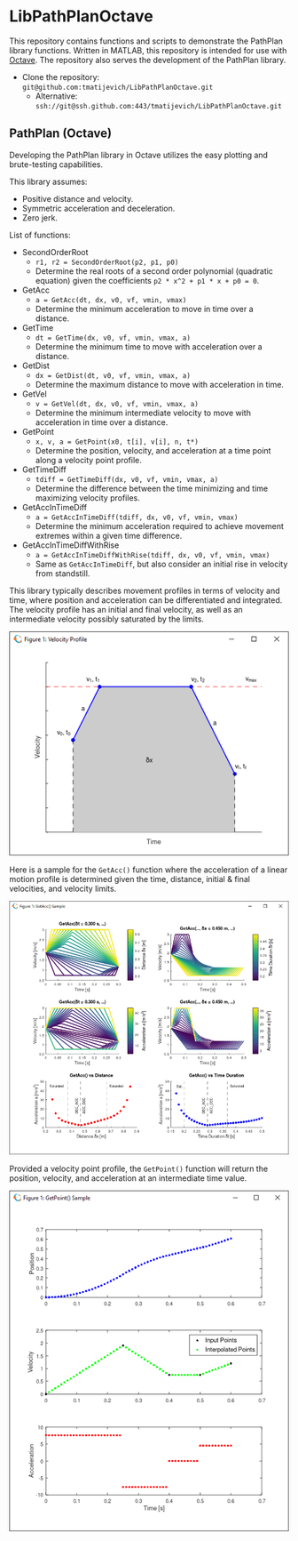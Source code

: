 # LibPathPlanOctave

This repository contains functions and scripts to demonstrate the PathPlan library functions. Written in MATLAB, this repository is intended for use with [Octave](https://www.gnu.org/software/octave/index). The repository also serves the development of the PathPlan library.

- Clone the repository: `git@github.com:tmatijevich/LibPathPlanOctave.git`
	- Alternative: `ssh://git@ssh.github.com:443/tmatijevich/LibPathPlanOctave.git`
	
## PathPlan (Octave)

Developing the PathPlan library in Octave utilizes the easy plotting and brute-testing capabilities.

This library assumes:
- Positive distance and velocity.
- Symmetric acceleration and deceleration.
- Zero jerk.

List of functions:
- SecondOrderRoot
	- `r1, r2 = SecondOrderRoot(p2, p1, p0)`
	- Determine the real roots of a second order polynomial (quadratic equation) given the coefficients `p2 * x^2 + p1 * x + p0 = 0`.
- GetAcc
	- `a = GetAcc(dt, dx, v0, vf, vmin, vmax)`
	- Determine the minimum acceleration to move in time over a distance.
- GetTime
	- `dt = GetTime(dx, v0, vf, vmin, vmax, a)`
	- Determine the minimum time to move with acceleration over a distance.
- GetDist
	- `dx = GetDist(dt, v0, vf, vmin, vmax, a)`
	- Determine the maximum distance to move with acceleration in time.
- GetVel
	- `v = GetVel(dt, dx, v0, vf, vmin, vmax, a)`
	- Determine the minimum intermediate velocity to move with acceleration in time over a distance.
- GetPoint
	- `x, v, a = GetPoint(x0, t[i], v[i], n, t*)`
	- Determine the position, velocity, and acceleration at a time point along a velocity point profile.
- GetTimeDiff
	- `tdiff = GetTimeDiff(dx, v0, vf, vmin, vmax, a)`
	- Determine the difference between the time minimizing and time maximizing velocity profiles.
- GetAccInTimeDiff
	- `a = GetAccInTimeDiff(tdiff, dx, v0, vf, vmin, vmax)`
	- Determine the minimum acceleration required to achieve movement extremes within a given time difference.
- GetAccInTimeDiffWithRise
	- `a = GetAccInTimeDiffWithRise(tdiff, dx, v0, vf, vmin, vmax)`
	- Same as `GetAccInTimeDiff`, but also consider an initial rise in velocity from standstill.
	
This library typically describes movement profiles in terms of velocity and time, where position and acceleration can be differentiated and integrated. The velocity profile has an initial and final velocity, as well as an intermediate velocity possibly saturated by the limits.

![Sample profile](media/VelocityProfile.png)

Here is a sample for the `GetAcc()` function where the acceleration of a linear motion profile is determined given the time, distance, initial & final velocities, and velocity limits.

![GetAcc sample](media/GetAccSample.png)

Provided a velocity point profile, the `GetPoint()` function will return the position, velocity, and acceleration at an intermediate time value.

![GetPoint sample](media/GetPointSample.png)